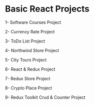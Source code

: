 # Basic React Projects
1- Software Courses Project

2- Currency Rate Project

3- ToDo List Project

4- Northwind Store Project

5- City Tours Project

6- React & Redux Project

7- Redux Store Project

8- Crypto Place Project

9- Redux Toolkit Crud & Counter Project
